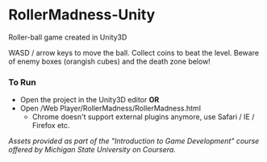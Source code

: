 # RollerMadness-Unity
Roller-ball game created in Unity3D

WASD / arrow keys to move the ball. Collect coins to beat the level. Beware of enemy boxes (orangish cubes) and the death zone below!

### To Run

- Open the project in the Unity3D editor **OR**
- Open /Web Player/RollerMadness/RollerMadness.html
  - Chrome doesn't support external plugins anymore, use Safari / IE / Firefox etc.

*Assets provided as part of the "Introduction to Game Development" course offered by Michigan State University on Coursera.*
